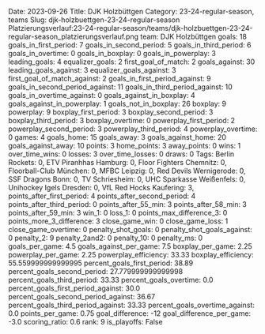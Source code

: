 Date: 2023-09-26
Title: DJK Holzbüttgen
Category: 23-24-regular-season, teams
Slug: djk-holzbuettgen-23-24-regular-season
Platzierungsverlauf:23-24-regular-season/teams/djk-holzbuettgen-23-24-regular-season_platzierungsverlauf.png
team: DJK Holzbüttgen
goals: 18
goals_in_first_period: 7
goals_in_second_period: 5
goals_in_third_period: 6
goals_in_overtime: 0
goals_in_boxplay: 0
goals_in_powerplay: 3
leading_goals: 4
equalizer_goals: 2
first_goal_of_match: 2
goals_against: 30
leading_goals_against: 3
equalizer_goals_against: 3
first_goal_of_match_against: 2
goals_in_first_period_against: 9
goals_in_second_period_against: 11
goals_in_third_period_against: 10
goals_in_overtime_against: 0
goals_against_in_boxplay: 4
goals_against_in_powerplay: 1
goals_not_in_boxplay: 26
boxplay: 9
powerplay: 9
boxplay_first_period: 3
boxplay_second_period: 3
boxplay_third_period: 3
boxplay_overtime: 0
powerplay_first_period: 2
powerplay_second_period: 3
powerplay_third_period: 4
powerplay_overtime: 0
games: 4
goals_home: 15
goals_away: 3
goals_against_home: 20
goals_against_away: 10
points: 3
home_points: 3
away_points: 0
wins: 1
over_time_wins: 0
losses: 3
over_time_losses: 0
draws: 0
Tags:  Berlin Rockets: 0,  ETV Piranhhas Hamburg: 0,  Floor Fighters Chemnitz: 0,  Floorball-Club München: 0,  MFBC Leipzig: 0,  Red Devils Wernigerode: 0,  SSF Dragons Bonn: 0,  TV Schriesheim: 0,  UHC Sparkasse Weißenfels: 0,  Unihockey Igels Dresden: 0,  VfL Red Hocks Kaufering: 3,
points_after_first_period: 4
points_after_second_period: 4
points_after_third_period: 0
points_after_55_min: 3
points_after_58_min: 3
points_after_59_min: 3
win_1: 0
loss_1: 0
points_max_difference_3: 0
points_more_3_difference: 3
close_game_win: 0
close_game_loss: 1
close_game_overtime: 0
penalty_shot_goals: 0
penalty_shot_goals_against: 0
penalty_2: 9
penalty_2and2: 0
penalty_10: 0
penalty_ms: 0
goals_per_game: 4.5
goals_against_per_game: 7.5
boxplay_per_game: 2.25
powerplay_per_game: 2.25
powerplay_efficiency: 33.33
boxplay_efficiency: 55.559999999999995
percent_goals_first_period: 38.89
percent_goals_second_period: 27.779999999999998
percent_goals_third_period: 33.33
percent_goals_overtime: 0.0
percent_goals_first_period_against: 30.0
percent_goals_second_period_against: 36.67
percent_goals_third_period_against: 33.33
percent_goals_overtime_against: 0.0
points_per_game: 0.75
goal_difference: -12
goal_difference_per_game: -3.0
scoring_ratio: 0.6
rank: 9
is_playoffs: False
